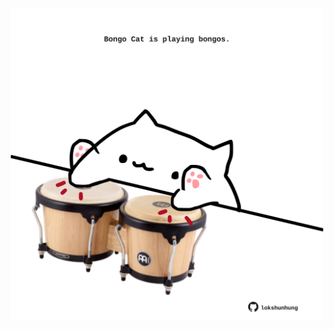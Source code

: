 <!-- built at 10/08/2025, 15:00:28 UTC -->
<p align="center">
  <img width="500" height="500" src="./ReadmeImage.svg">
</p>
